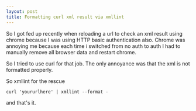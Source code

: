 ```yaml
---
layout: post
title: Formatting curl xml result via xmllint
---
```


So I got fed up recently when reloading a url to check an xml result using chrome because I was using HTTP basic authentication also. Chrome was annoying me because each time i switched from no auth to auth I had to manually remove all browser data and restart chrome.

So I tried to use curl for that job. The only annoyance was that the xml is not formatted properly.

So xmllint for the rescue

    curl 'yoururlhere' | xmllint --format -

and that's it.
